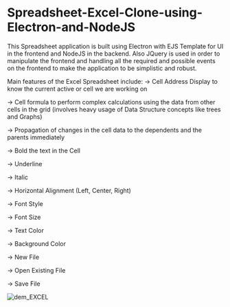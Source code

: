 # Spreadsheet-Excel-Clone-using-Electron-and-NodeJS

This Spreadsheet application is built using Electron with EJS Template for UI in the frontend and NodeJS in the backend. Also JQuery is used in order to manipulate the frontend and handling all the required and possible events on the frontend to make the application to be simplistic and robust. 

Main features of the Excel Spreadsheet include:
-> Cell Address Display to know the current active or cell we are working on

-> Cell formula to perform complex calculations using the data from other cells in the grid (involves heavy usage of Data Structure concepts like trees and Graphs)

-> Propagation of changes in the cell data to the dependents and the parents immediately

-> Bold the text in the Cell

-> Underline

-> Italic

-> Horizontal Alignment (Left, Center, Right)

-> Font Style

-> Font Size

-> Text Color

-> Background Color

-> New File

-> Open Existing File

-> Save File


![dem_EXCEL](https://user-images.githubusercontent.com/22445094/91430118-7d0fd600-e87c-11ea-8c85-cd4cb368f2c5.gif)
